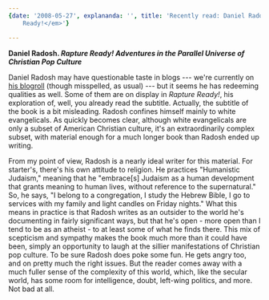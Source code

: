 ```yaml
---
{date: '2008-05-27', explananda: '', title: 'Recently read: Daniel Radosh''s <em>Rapture
    Ready!</em>'}

---
```

<strong>Daniel Radosh.  <em>Rapture Ready!  Adventures in the Parallel Universe of Christian Pop Culture</em></strong>

Daniel Radosh may have questionable taste in blogs --- we're currently on <a href="http://www.radosh.net/">his blogroll</a> (though misspelled, as usual) --- but it seems he has redeeming qualities as well.  Some of them are on display in <em>Rapture Ready!</em>, his exploration of, well, you already read the subtitle.  Actually, the subtitle of the book is a bit misleading.  Radosh confines himself mainly to white evangelicals.  As quickly becomes clear, although white evangelicals are only a subset of American Christian culture, it's an extraordinarily complex subset, with material enough for a much longer book than Radosh ended up writing.

From my point of view, Radosh is a nearly ideal writer for this material.  For starter's, there's his own attitude to religion.  He practices "Humanistic Judaism," meaning that he "embrace[s] Judaism as a human development that grants meaning to human lives, without reference to the supernatural."  So, he says, "I belong to a congregation, I study the Hebrew Bible, I go to services with my family and light candles on Friday nights."  What this means in practice is that Radosh writes as an outsider to the world he's documenting in fairly significant ways, but that he's open - more open than I tend to be as an atheist - to at least some of what he finds there.  This mix of scepticism and sympathy makes the book much more than it could have been, simply an opportunity to laugh at the sillier manifestations of Christian pop culture.  To be sure Radosh does poke some fun.  He gets angry too, and on pretty much the right issues.  But the reader comes away with a much fuller sense of the complexity of this world, which, like the secular world, has some room for intelligence, doubt, left-wing politics, and more.  Not bad at all.
